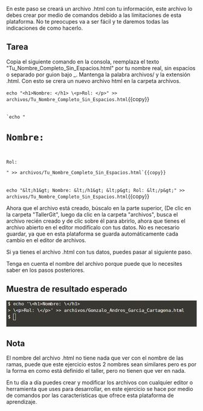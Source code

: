 En este paso se creará un archivo .html con tu información, este archivo lo debes crear por medio de comandos debido a las limitaciones de esta plataforma. No te preocupes va a ser fácil y te daremos todas las indicaciones de como hacerlo.

## Tarea

Copia el siguiente comando en la consola, reemplaza el texto "Tu_Nombre_Completo_Sin\_Espacios.html" por tu nombre real, sin espacios o separado por guion bajo _. Mantenga la palabra archivos/ y la extensión .html. Con esto se crera un nuevo archivo html en la carpeta archivos.

`echo "<h1>Nombre: </h1>
\<p>Rol: </p>" >> archivos/Tu_Nombre_Completo_Sin_Espacios.html`{{copy}}

<pre><code>
`echo "<h1>Nombre: </h1>
<p>Rol: </p>" >> archivos/Tu_Nombre_Completo_Sin_Espacios.html`{{copy}}
</code>
</pre>

`echo "&lt;h1&gt; Nombre: &lt;/h1&gt;
&lt;p&gt; Rol: &lt;/p&gt;" >> archivos/Tu_Nombre_Completo_Sin_Espacios.html`{{copy}}

Ahora que el archivo está creado, búscalo en la parte superior, (De clic en la carpeta "TallerGit", luego da clic en la carpeta "archivos", busca el archivo recién creado y de clic sobre él para abrirlo, ahora que tienes el archivo abierto en el editor modifícalo con tus datos. No es necesario guardar, ya que en esta plataforma se guarda automáticamente cada cambio en el editor de archivos.

Si ya tienes el archivo .html con tus datos, puedes pasar al siguiente paso.

Tenga en cuenta el nombre del archivo porque puede que lo necesites saber en los pasos posteriores.

## Muestra de resultado esperado

![Resultado esperado](./assets/6.png)

## Nota

El nombre del archivo .html no tiene nada que ver con el nombre de las ramas, puede que este ejercicio estos 2 nombres sean similares pero es por la forma en como está definido el taller, pero no tienen que ver en nada.

En tu día a día puedes crear y modificar los archivos con cualquier editor o herramienta que uses para desarrollar, en este ejercicio se hace por medio de comandos por las características que ofrece esta plataforma de aprendizaje.